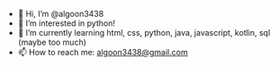 - 👋 Hi, I’m @algoon3438
- 👀 I’m interested in python!
- 🌱 I’m currently learning html, css, python, java, javascript, kotlin, sql (maybe too much)
- 📫 How to reach me: algoon3438@gmail.com

<!---
algoon3438/algoon3438 is a ✨ special ✨ repository because its `README.md` (this file) appears on your GitHub profile.
You can click the Preview link to take a look at your changes.
--->
